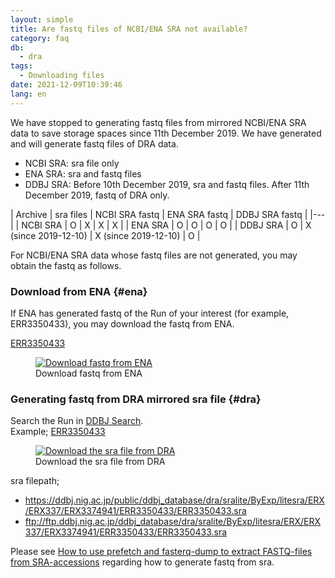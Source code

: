 ```yaml
---
layout: simple
title: Are fastq files of NCBI/ENA SRA not available?
category: faq
db:
  - dra
tags: 
  - Downloading files
date: 2021-12-09T10:39:46
lang: en
---
```


We have stopped to generating fastq files from mirrored NCBI/ENA SRA data to save storage spaces since 11th December 2019. We have generated and will generate fastq files of DRA data.

* NCBI SRA: sra file only
* ENA SRA: sra and fastq files
* DDBJ SRA: Before 10th December 2019, sra and fastq files. After 11th December 2019, fastq of DRA only.

| Archive | sra files | NCBI SRA fastq | ENA SRA fastq | DDBJ SRA fastq |
|---|
| NCBI SRA | O | X | X | X |
| ENA SRA | O | O | O | O |
| DDBJ SRA | O | X (since 2019-12-10) | X (since 2019-12-10) | O |

For NCBI/ENA SRA data whose fastq files are not generated, you may obtain the fastq as follows.

### Download from ENA {#ena}

If ENA has generated fastq of the Run of your interest (for example, ERR3350433), you may download the fastq from ENA.

[ERR3350433](https://www.ebi.ac.uk/ena/browser/view/ERR3350433?show=reads)

<figure><a href="{{ site.baseurl }}/assets/images/books/ena-sra-fastq.jpg" title="Download fastq from ENA"><img src="{{ site.baseurl }}/assets/images/books/ena-sra-fastq.jpg" alt="Download fastq from ENA" title="Download fastq from ENA" class="w450"></a>
  <figcaption class="caption">Download fastq from ENA</figcaption>
</figure>

### Generating fastq from DRA mirrored sra file {#dra}

Search the Run in [DDBJ Search](https://ddbj.nig.ac.jp/search?query=%22ERR3350433%22).   
Example; [ERR3350433](https://ddbj.nig.ac.jp/resource/sra-run/ERR3350433)

<figure><a href="{{ site.baseurl }}/assets/images/books/ddbj-sra-download.jpg" title="Download the sra file from DRA"><img src="{{ site.baseurl }}/assets/images/books/ddbj-sra-download.jpg" alt="Download the sra file from DRA" title="Download the sra file from DRA" class="w250"></a>
  <figcaption class="caption">Download the sra file from DRA</figcaption>
</figure>

sra filepath;
* https://ddbj.nig.ac.jp/public/ddbj_database/dra/sralite/ByExp/litesra/ERX/ERX337/ERX3374941/ERR3350433/ERR3350433.sra
* ftp://ftp.ddbj.nig.ac.jp/ddbj_database/dra/sralite/ByExp/litesra/ERX/ERX337/ERX3374941/ERR3350433/ERR3350433.sra

Please see [How to use prefetch and fasterq-dump to extract FASTQ-files from SRA-accessions](https://github.com/ncbi/sra-tools/wiki/08.-prefetch-and-fasterq-dump) regarding how to generate fastq from sra.
